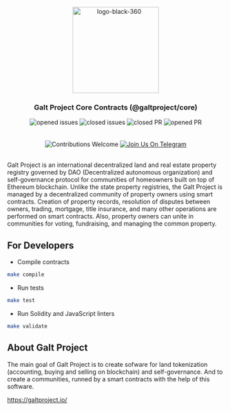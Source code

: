 <p align="center"> <img src="https://github.com/galtproject/galtproject-docs/blob/master/images/logo-black-1.png" alt="logo-black-360" width="200"/></p>


<h3 align="center">Galt Project Core Contracts (@galtproject/core)</h3>
<div align="center">
</div>

<div align="center">
<img src="https://img.shields.io/github/issues-raw/galtproject/galtproject-core.svg?color=green&style=flat-square" alt="opened issues"/>
<img src="https://img.shields.io/github/issues-closed-raw/galtproject/galtproject-core.svg?color=blue&style=flat-square" alt="closed issues" />
<img src="https://img.shields.io/github/issues-pr-closed/galtproject/galtproject-core.svg?color=green&style=flat-square" alt="closed PR"/>
<img src="https://img.shields.io/github/issues-pr-raw/galtproject/galtproject-core.svg?color=green&style=flat-square" alt="opened PR"/>
</div>
<br/>
<br/>
<div align="center">
  <img src="https://img.shields.io/badge/contributions-welcome-orange.svg?style=flat-square" alt="Contributions Welcome" />
  <a href="https://t.me/galtproject"><img src="https://img.shields.io/badge/Join%20Us%20On-Telegram-2599D2.svg?style=flat-square" alt="Join Us On Telegram" /></a>
</div>
<br/>

Galt Project is an international decentralized land and real estate property registry governed by DAO (Decentralized autonomous organization) and self-governance protocol for communities of homeowners built on top of Ethereum blockchain. Unlike the state property registries, the Galt Project is managed by a decentralized community of property owners using smart contracts. Creation of property records, resolution of disputes between owners, trading, mortgage, title insurance, and many other operations are performed on smart contracts. Also, property owners can unite in communities for voting, fundraising, and managing the common property.

## For Developers

* Compile contracts

```sh
make compile
```

* Run tests

```sh
make test
```

* Run Solidity and JavaScript linters

```sh
make validate
```

## About Galt Project
The main goal of Galt Project is to create sofware for land tokenization (accounting, buying and selling on blockchain) and self-governance. And to create a communities, runned by a smart contracts with the help of this software.

https://galtproject.io/

